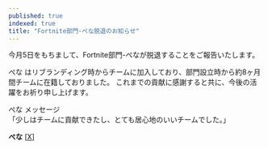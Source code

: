 ```yaml
---
published: true
indexed: true
title: "Fortnite部門-ぺな脱退のお知らせ"
---
```


今月5日をもちまして、Fortnite部門-ぺなが脱退することをご報告いたします。

ぺな はリブランディング時からチームに加入しており、部門設立時から約8ヶ月間チームに在籍しておりました。
これまでの貢献に感謝すると共に、今後の活躍をお祈り申し上げます。

ぺな メッセージ  
「少しはチームに貢献できたし、とても居心地のいいチームでした。」

**ぺな** [[X](https://x.com/Penaclip)]
